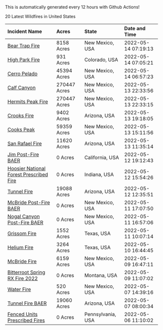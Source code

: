 This is automatically generated every 12 hours with Github Actions!

20 Latest Wildfires in United States

 | Incident Name | Acres | State | Date and Time |
|:---|:---|:---|:---|
| [Bear Trap Fire](https://inciweb.nwcg.gov/incident/8093/) | 8158 Acres | New Mexico, USA | 2022-05-14 07:19:13 |
| [High Park Fire](https://inciweb.nwcg.gov/incident/8102/) | 931 Acres | Colorado, USA | 2022-05-14 07:05:21 |
| [Cerro Pelado](https://inciweb.nwcg.gov/incident/8075/) | 45394 Acres | New Mexico, USA | 2022-05-14 06:57:23 |
| [Calf Canyon](https://inciweb.nwcg.gov/incident/8069/) | 270447 Acres | New Mexico, USA | 2022-05-13 22:33:56 |
| [Hermits Peak Fire](https://inciweb.nwcg.gov/incident/8049/) | 270447 Acres | New Mexico, USA | 2022-05-13 22:33:15 |
| [Crooks Fire](https://inciweb.nwcg.gov/incident/8067/) | 9402 Acres | Arizona, USA | 2022-05-13 19:18:05 |
| [Cooks Peak](https://inciweb.nwcg.gov/incident/8066/) | 59359 Acres | New Mexico, USA | 2022-05-13 15:11:56 |
| [San Rafael Fire ](https://inciweb.nwcg.gov/incident/8100/) | 11620 Acres | Arizona, USA | 2022-05-13 11:35:14 |
| [Jim Post-Fire BAER](https://inciweb.nwcg.gov/incident/8000/) | 0 Acres | California, USA | 2022-05-12 19:12:43 |
| [Hoosier National Forest Prescribed Fire ](https://inciweb.nwcg.gov/incident/7887/) | 0 Acres | Indiana, USA | 2022-05-12 15:54:26 |
| [Tunnel Fire](https://inciweb.nwcg.gov/incident/8068/) | 19088 Acres | Arizona, USA | 2022-05-12 12:35:51 |
| [McBride Post-Fire BAER](https://inciweb.nwcg.gov/incident/8080/) | 0 Acres | New Mexico, USA | 2022-05-11 17:07:50 |
| [Nogal Canyon Post-Fire BAER](https://inciweb.nwcg.gov/incident/8072/) | 0 Acres | New Mexico, USA | 2022-05-11 16:57:06 |
| [Grissom Fire](https://inciweb.nwcg.gov/incident/8099/) | 1552 Acres | Texas, USA | 2022-05-11 10:07:14 |
| [Helium Fire](https://inciweb.nwcg.gov/incident/8101/) | 3264 Acres | Texas, USA | 2022-05-10 16:44:45 |
| [McBride Fire](https://inciweb.nwcg.gov/incident/8061/) | 6159 Acres | New Mexico, USA | 2022-05-09 16:47:11 |
| [Bitterroot Spring RX Fire 2022](https://inciweb.nwcg.gov/incident/8024/) | 0 Acres | Montana, USA | 2022-05-09 11:07:02 |
| [Water Fire](https://inciweb.nwcg.gov/incident/8089/) | 520 Acres | New Mexico, USA | 2022-05-07 14:39:16 |
| [Tunnel Fire BAER](https://inciweb.nwcg.gov/incident/8088/) | 19060 Acres | Arizona, USA | 2022-05-07 08:00:34 |
| [Fenced Units Prescribed Fires](https://inciweb.nwcg.gov/incident/8098/) | 0 Acres | Pennsylvania, USA | 2022-05-06 11:10:02 |
